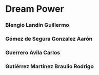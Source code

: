 # Dream Power

### Blengio Landín Guillermo
### Gómez de Segura Gonzalez Aarón
### Guerrero Avila Carlos
### Gutiérrez Martínez Braulio Rodrigo
